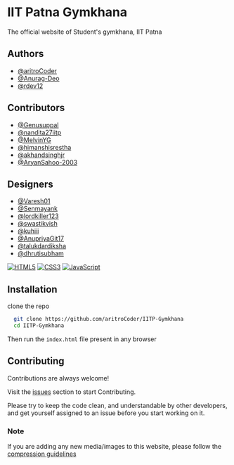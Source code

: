 
# IIT Patna Gymkhana

The official website of Student's gymkhana, IIT Patna


## Authors

- [@aritroCoder](https://www.github.com/aritroCoder)
- [@Anurag-Deo](https://www.github.com/Anurag-Deo)
- [@rdev12](https://github.com/rdev12)

## Contributors

- [@Genusuppal](https://github.com/Genusuppal)
- [@nandita27iitp](https://github.com/nandita27iitp)
- [@MelvinYG](https://github.com/MelvinYG)
- [@himanshisrestha](https://github.com/himanshisrestha)
- [@akhandsinghjr](https://github.com/akhandsinghjr)
- [@AryanSahoo-2003](https://github.com/AryanSahoo-2003)

## Designers
- [@Varesh01](https://github.com/Varesh01)
- [@Senmayank](https://github.com/Senmayank)
- [@lordkiller123](https://github.com/lordkiller123)
- [@swastikvish](https://github.com/swastikvish)
- [@kuhiii](https://github.com/kuhiii)
- [@AnupriyaGit17](https://github.com/AnupriyaGit17)
- [@talukdardiksha](https://github.com/talukdardiksha)
- [@dhrutisubham](https://github.com/dhrutisubham)

[![HTML5](https://img.shields.io/badge/HTML5-E34F26?style=for-the-badge&logo=html5&logoColor=white)](https://developer.mozilla.org/en-US/docs/Glossary/HTML5)
[![CSS3](https://img.shields.io/badge/CSS3-1572B6?style=for-the-badge&logo=css3&logoColor=white)](https://developer.mozilla.org/en-US/docs/Web/CSS)
[![JavaScript](https://img.shields.io/badge/JavaScript-323330?style=for-the-badge&logo=javascript&logoColor=F7DF1E)](https://developer.mozilla.org/en-US/docs/Web/JavaScript)


## Installation

clone the repo

```bash
  git clone https://github.com/aritroCoder/IITP-Gymkhana
  cd IITP-Gymkhana
```
Then run the `index.html` file present in any browser
    
## Contributing

Contributions are always welcome!

Visit the [issues](https://github.com/aritroCoder/IITP-Gymkhana/issues) section to start Contributing.

Please try to keep the code clean, and understandable by other developers, and get yourself assigned to an issue before you start working on it.

### Note
If you are adding any new media/images to this website, please follow the [compression guidelines](https://askubuntu.com/questions/781497/how-can-i-compress-images)

